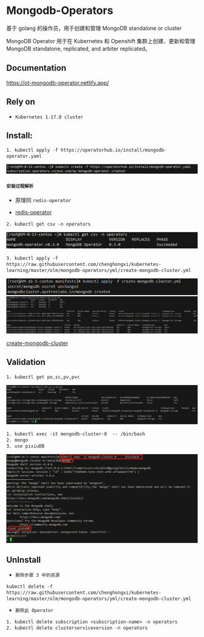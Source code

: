 # Mongodb-Operators

基于 golang 的操作员，用于创建和管理 MongoDB standalone or cluster

MongoDB Operator  用于在 Kubernetes 和 Openshift 集群上创建、更新和管理 MongoDB standalone, replicated, and arbiter replicated。


## Documentation
https://ot-mongodb-operator.netlify.app/

## Rely on
- `Kubernetes 1.17.0 cluster`
 
## Install:
```text
1. kubectl apply -f https://operatorhub.io/install/mongodb-operator.yaml
```
![img](picture/mongodb-operator.png)

#### `安装过程解析`
- 原理同 `redis-operator`

- [redis-operator](https://github.com/chenghongxi/kubernetes-learning/blob/master/olm/redis-operators/README.md#%E5%AE%89%E8%A3%85%E8%BF%87%E7%A8%8B%E8%A7%A3%E6%9E%90)


```shell
2. kubectl get csv -n operators
```
![img](picture/csv.png)


```shell
3. kubectl apply -f https://raw.githubusercontent.com/chenghongxi/kubernetes-learning/master/olm/mongodb-operators/yml/create-mongodb-cluster.yml
```
![img](picture/create-mongo-cluster.png)
![img](picture/create-mongo-cluster1.png)


[create-mongodb-cluster](https://raw.githubusercontent.com/chenghongxi/kubernetes-learning/master/olm/mongodb-operators/yml/create-mongodb-cluster.yml)


## Validation
```shell
1. kubectl get po,sc,pv,pvc
```
![img](picture/validation.png)
```shell
1. kubectl exec -it mongodb-cluster-0  -- /bin/bash
2. mongo
3. use pixiuDB
```
![img](picture/conn_mongo.png)


## UnInstall
- `删除步骤 3 中的资源`
```shell
kubectl delete -f https://raw.githubusercontent.com/chenghongxi/kubernetes-learning/master/olm/mongodb-operators/yml/create-mongodb-cluster.yml
```
- `删除此 Operator`
```shell
1. kubectl delete subscription <subscription-name> -n operators
2. kubectl delete clusterserviceversion -n operators
```
